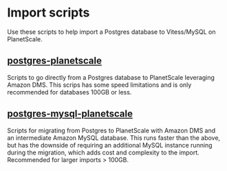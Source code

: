 # Import scripts

Use these scripts to help import a Postgres database to Vitess/MySQL on PlanetScale.

## [postgres-planetscale](./postgres-planetscale)

Scripts to go directly from a Postgres database to PlanetScale leveraging Amazon DMS.
This scrips has some speed limitations and is only recommended for databases 100GB or less.

## [postgres-mysql-planetscale](./postgres-mysql-planetscale)

Scripts for migrating from Postgres to PlanetScale with Amazon DMS and an intermediate Amazon MySQL database.
This runs faster than the above, but has the downside of requiring an additional MySQL instance running during the migration, which adds cost and complexity to the import.
Recommended for larger imports > 100GB.

